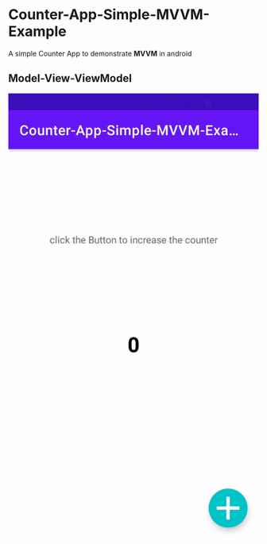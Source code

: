 # Counter-App-Simple-MVVM-Example
A simple Counter App to demonstrate **MVVM** in android  
  
  
  
  
## Model-View-ViewModel  
  
  
  
  
![screenshot](sample.gif)
